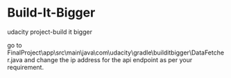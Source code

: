 # Build-It-Bigger
udacity project-build it bigger

go to FinalProject\app\src\main\java\com\udacity\gradle\builditbigger\DataFetcher.java and change the ip address for the api endpoint as per your requirement.
